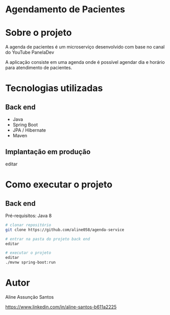# Agendamento de Pacientes 


# Sobre o projeto

A agenda de pacientes é um microserviço desenvolvido com base no canal do YouTube PanelaDev

A aplicação consiste em uma agenda onde é possível agendar dia e horário para atendimento de pacientes.

# Tecnologias utilizadas
## Back end
- Java
- Spring Boot
- JPA / Hibernate
- Maven

## Implantação em produção
editar
# Como executar o projeto

## Back end
Pré-requisitos: Java 8

```bash
# clonar repositório
git clone https://github.com/aline058/agenda-service

# entrar na pasta do projeto back end
editar

# executar o projeto
editar
./mvnw spring-boot:run
```

# Autor

Aline Assunção Santos

https://www.linkedin.com/in/aline-santos-b611a2225
